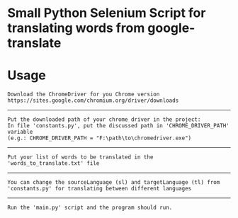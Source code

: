 # Small Python Selenium Script for translating words from google-translate

# Usage

    Download the ChromeDriver for you Chrome version
    https://sites.google.com/chromium.org/driver/downloads

___

    Put the downloaded path of your chrome driver in the project:
    In file 'constants.py', put the discussed path in 'CHROME_DRIVER_PATH' variable
    (e.g.: CHROME_DRIVER_PATH = "F:\path\to\chromedriver.exe")

___

    Put your list of words to be translated in the 'words_to_translate.txt' file

___

    You can change the sourceLanguage (sl) and targetLanguage (tl) from 'constants.py' for translating between different languages

___

    Run the 'main.py' script and the program should run.
